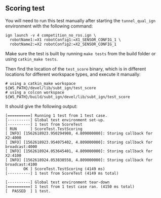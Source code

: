 ## Scoring test

You will need to run this test manually after starting the
`tunnel_qual_ign` environment with the following command:

~~~
ign launch -v 4 competition_no_ros.ign \
  robotName1:=X1 robotConfig1:=X1_SENSOR_CONFIG_1 \
  robotName2:=X2 robotConfig2:=X2_SENSOR_CONFIG_1
~~~

Make sure the test is built by running `make tests` from the build folder
or using `catkin_make tests`.

Then find the location of the `test_score` binary, which is in different
locations for different workspace types, and execute it manually:

~~~
# using a catkin_make workspace
${WS_PATH}/devel/lib/subt_ign/test_score
# using a colcon workspace
${WS_PATH}/build/subt_ign/devel/lib/subt_ign/test_score
~~~

It should give the following output:

~~~
[==========] Running 1 test from 1 test case.
[----------] Global test environment set-up.
[----------] 1 test from ScoreTest
[ RUN      ] ScoreTest.TestScoring
[ INFO] [1562618923.950294908, 4.809000000]: Storing callback for X2:4000
[ INFO] [1562618923.954075402, 4.809000000]: Storing callback for broadcast:4000
[ INFO] [1562618924.053645401, 4.809000000]: Storing callback for X2:4100
[ INFO] [1562618924.053830558, 4.809000000]: Storing callback for broadcast:4100
[       OK ] ScoreTest.TestScoring (4149 ms)
[----------] 1 test from ScoreTest (4149 ms total)

[----------] Global test environment tear-down
[==========] 1 test from 1 test case ran. (4150 ms total)
[  PASSED  ] 1 test.
~~~
